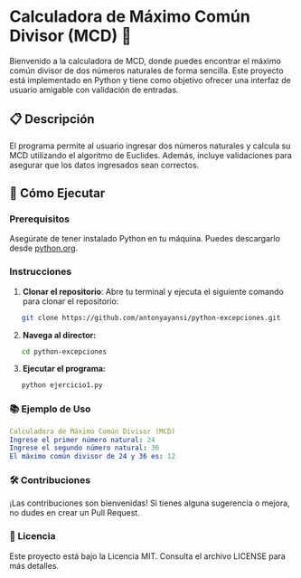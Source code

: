 # Calculadora de Máximo Común Divisor (MCD) 🧮

Bienvenido a la calculadora de MCD, donde puedes encontrar el máximo común divisor de dos números naturales de forma sencilla. Este proyecto está implementado en Python y tiene como objetivo ofrecer una interfaz de usuario amigable con validación de entradas.

## 📋 Descripción

El programa permite al usuario ingresar dos números naturales y calcula su MCD utilizando el algoritmo de Euclides. Además, incluye validaciones para asegurar que los datos ingresados sean correctos.

## 🚀 Cómo Ejecutar

### Prerequisitos

Asegúrate de tener instalado Python en tu máquina. Puedes descargarlo desde [python.org](https://www.python.org/downloads/).

### Instrucciones

1. **Clonar el repositorio**:
   Abre tu terminal y ejecuta el siguiente comando para clonar el repositorio:

```bash
   git clone https://github.com/antonyayansi/python-excepciones.git
```

2. **Navega al director:**
```bash
   cd python-excepciones
```

3. **Ejecutar el programa:**
```bash
   python ejercicio1.py
```

### 📚 Ejemplo de Uso

```yaml
Calculadora de Máximo Común Divisor (MCD)
Ingrese el primer número natural: 24
Ingrese el segundo número natural: 36
El máximo común divisor de 24 y 36 es: 12
```

### 🛠️ Contribuciones

¡Las contribuciones son bienvenidas! Si tienes alguna sugerencia o mejora, no dudes en crear un Pull Request.

### 📄 Licencia
Este proyecto está bajo la Licencia MIT. Consulta el archivo LICENSE para más detalles.

